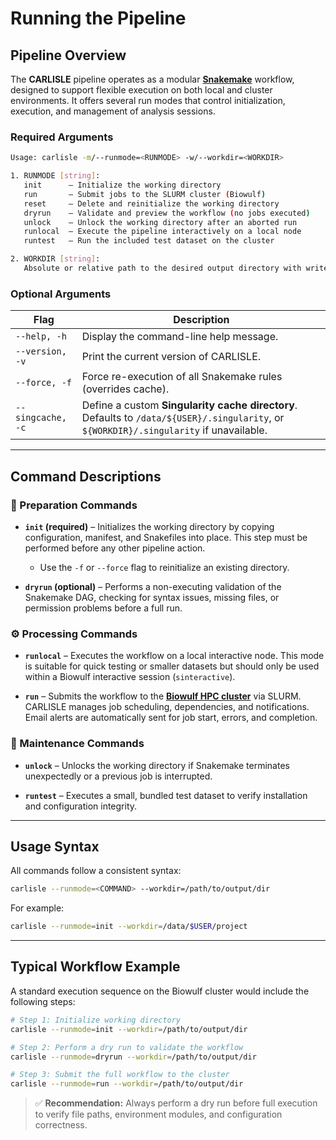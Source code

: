 # Running the Pipeline

## Pipeline Overview

The **CARLISLE** pipeline operates as a modular **[Snakemake](https://snakemake.readthedocs.io/en/stable/)** workflow, designed to support flexible execution on both local and cluster environments. It offers several run modes that control initialization, execution, and management of analysis sessions.

### Required Arguments

```bash
Usage: carlisle -m/--runmode=<RUNMODE> -w/--workdir=<WORKDIR>

1. RUNMODE [string]:
   init      – Initialize the working directory
   run       – Submit jobs to the SLURM cluster (Biowulf)
   reset     – Delete and reinitialize the working directory
   dryrun    – Validate and preview the workflow (no jobs executed)
   unlock    – Unlock the working directory after an aborted run
   runlocal  – Execute the pipeline interactively on a local node
   runtest   – Run the included test dataset on the cluster

2. WORKDIR [string]:
   Absolute or relative path to the desired output directory with write permissions.
```

### Optional Arguments

| Flag              | Description                                                                                                                             |
| ----------------- | --------------------------------------------------------------------------------------------------------------------------------------- |
| `--help, -h`      | Display the command-line help message.                                                                                                  |
| `--version, -v`   | Print the current version of CARLISLE.                                                                                                  |
| `--force, -f`     | Force re-execution of all Snakemake rules (overrides cache).                                                                            |
| `--singcache, -c` | Define a custom **Singularity cache directory**. Defaults to `/data/${USER}/.singularity`, or `${WORKDIR}/.singularity` if unavailable. |

---

## Command Descriptions

### 🧩 Preparation Commands

* **`init` (required)** – Initializes the working directory by copying configuration, manifest, and Snakefiles into place. This step must be performed before any other pipeline action.

  * Use the `-f` or `--force` flag to reinitialize an existing directory.

* **`dryrun` (optional)** – Performs a non-executing validation of the Snakemake DAG, checking for syntax issues, missing files, or permission problems before a full run.

### ⚙️ Processing Commands

* **`runlocal`** – Executes the workflow on a local interactive node. This mode is suitable for quick testing or smaller datasets but should only be used within a Biowulf interactive session (`sinteractive`).

* **`run`** – Submits the workflow to the **[Biowulf HPC cluster](https://hpc.nih.gov/)** via SLURM. CARLISLE manages job scheduling, dependencies, and notifications. Email alerts are automatically sent for job start, errors, and completion.

### 🧰 Maintenance Commands

* **`unlock`** – Unlocks the working directory if Snakemake terminates unexpectedly or a previous job is interrupted.

* **`runtest`** – Executes a small, bundled test dataset to verify installation and configuration integrity.

---

## Usage Syntax

All commands follow a consistent syntax:

```bash
carlisle --runmode=<COMMAND> --workdir=/path/to/output/dir
```

For example:

```bash
carlisle --runmode=init --workdir=/data/$USER/project
```

---

## Typical Workflow Example

A standard execution sequence on the Biowulf cluster would include the following steps:

```bash
# Step 1: Initialize working directory
carlisle --runmode=init --workdir=/path/to/output/dir

# Step 2: Perform a dry run to validate the workflow
carlisle --runmode=dryrun --workdir=/path/to/output/dir

# Step 3: Submit the full workflow to the cluster
carlisle --runmode=run --workdir=/path/to/output/dir
```

> ✅ **Recommendation:** Always perform a dry run before full execution to verify file paths, environment modules, and configuration correctness.
